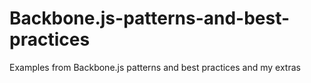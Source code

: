 # Backbone.js-patterns-and-best-practices
Examples from Backbone.js patterns and best practices and my extras

